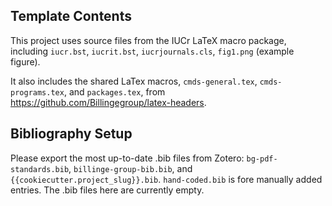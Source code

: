 ## Template Contents
This project uses source files from the IUCr LaTeX macro package, 
including `iucr.bst`, `iucrit.bst`, `iucrjournals.cls`, `fig1.png` (example figure).

It also includes the shared LaTex macros, 
`cmds-general.tex`, `cmds-programs.tex`, and `packages.tex`,
from https://github.com/Billingegroup/latex-headers.

## Bibliography Setup
Please export the most up-to-date .bib files from Zotero:
`bg-pdf-standards.bib`, `billinge-group-bib.bib`, and `{{cookiecutter.project_slug}}.bib`.
`hand-coded.bib` is fore manually added entries.
The .bib files here are currently empty.
